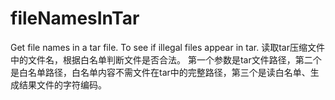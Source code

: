 # fileNamesInTar
Get file names in a tar file. To see if illegal files appear in tar.
读取tar压缩文件中的文件名，根据白名单判断文件是否合法。
第一个参数是tar文件路径，第二个是白名单路径，白名单内容不需文件在tar中的完整路径，第三个是读白名单、生成结果文件的字符编码。
